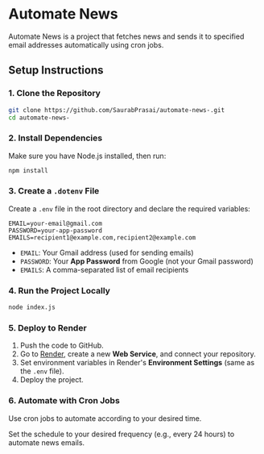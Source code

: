 # Automate News

Automate News is a project that fetches news and sends it to specified email addresses automatically using cron jobs.

## Setup Instructions

### 1. Clone the Repository
```sh
git clone https://github.com/SaurabPrasai/automate-news-.git
cd automate-news-
```

### 2. Install Dependencies
Make sure you have Node.js installed, then run:
```sh
npm install
```

### 3. Create a `.dotenv` File
Create a `.env` file in the root directory and declare the required variables:
```env
EMAIL=your-email@gmail.com
PASSWORD=your-app-password
EMAILS=recipient1@example.com,recipient2@example.com
```
- `EMAIL`: Your Gmail address (used for sending emails)
- `PASSWORD`: Your **App Password** from Google (not your Gmail password)
- `EMAILS`: A comma-separated list of email recipients

### 4. Run the Project Locally
```sh
node index.js
```

### 5. Deploy to Render
1. Push the code to GitHub.
2. Go to [Render](https://render.com/), create a new **Web Service**, and connect your repository.
3. Set environment variables in Render's **Environment Settings** (same as the `.env` file).
4. Deploy the project.

### 6. Automate with Cron Jobs
Use cron jobs to automate according to your desired time.

Set the schedule to your desired frequency (e.g., every 24 hours) to automate news emails.


